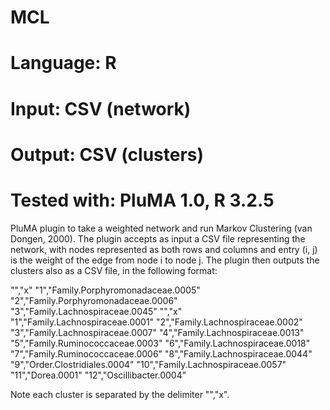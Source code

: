 # MCL
# Language: R
# Input: CSV (network)
# Output: CSV (clusters)
# Tested with: PluMA 1.0, R 3.2.5

PluMA plugin to take a weighted network and run Markov Clustering (van Dongen, 2000).
The plugin accepts as input a CSV file representing the network, with nodes represented
as both rows and columns and entry (i, j) is the weight of the edge from node i to node j.
The plugin then outputs the clusters also as a CSV file, in the following format:

"","x"
"1","Family.Porphyromonadaceae.0005"
"2","Family.Porphyromonadaceae.0006"
"3","Family.Lachnospiraceae.0045"
"","x"
"1","Family.Lachnospiraceae.0001"
"2","Family.Lachnospiraceae.0002"
"3","Family.Lachnospiraceae.0007"
"4","Family.Lachnospiraceae.0013"
"5","Family.Ruminococcaceae.0003"
"6","Family.Lachnospiraceae.0018"
"7","Family.Ruminococcaceae.0006"
"8","Family.Lachnospiraceae.0044"
"9","Order.Clostridiales.0004"
"10","Family.Lachnospiraceae.0057"
"11","Dorea.0001"
"12","Oscillibacter.0004"

Note each cluster is separated by the delimiter "","x".
